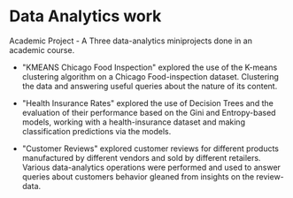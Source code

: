 # Data Analytics work

Academic Project - A Three data-analytics miniprojects done in an academic course.

- "KMEANS Chicago Food Inspection" explored the use of the K-means clustering algorithm on a Chicago
Food-inspection dataset. Clustering the data and answering useful queries about the nature of its content.

- "Health Insurance Rates" explored the use of Decision Trees and the evaluation of their performance based on the 
Gini and Entropy-based models, working with a health-insurance dataset and making classification predictions via the
models.

- "Customer Reviews" explored customer reviews for different products manufactured by different vendors and sold by
different retailers. Various data-analytics operations were performed and used to answer queries about customers behavior
gleaned from insights on the review-data.
